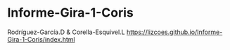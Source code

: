 # Informe-Gira-1-Coris
Rodríguez-García.D &amp; Corella-Esquivel.L
https://lizcoes.github.io/Informe-Gira-1-Coris/index.html
